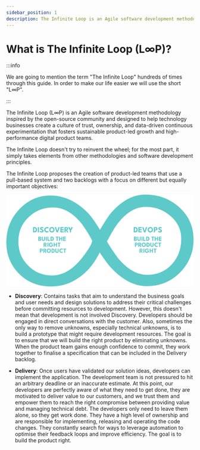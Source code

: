 ```yaml
---
sidebar_position: 1
description: The Infinite Loop is an Agile software development methodology inspired by the open-source community and designed to help technology businesses create a culture of trust, ownership, and data-driven continuous experimentation.
---
```


# What is The Infinite Loop (L∞P)?

:::info

We are going to mention the term "The Infinite Loop" hundreds of times through this guide. In order to make our life easier we will use the short "L∞P".

:::

The Infinite Loop (L∞P) is an Agile software development methodology inspired by the open-source community and designed to help technology businesses create a culture of trust, ownership, and data-driven continuous experimentation that fosters sustainable product-led growth and high-performance digital product teams.

The Infinite Loop doesn't try to reinvent the wheel; for the most part, it simply takes elements from other methodologies and software development principles. 

The Infinite Loop proposes the creation of product-led teams that use a pull-based system and two backlogs with a focus on different but equally important objectives:

<p align="center">
  <img src="/img/loop-b.png" />
</p>

- **Discovery**: Contains tasks that aim to understand the business goals and user needs and design solutions to address their critical challenges before committing resources to development. However, this doesn't mean that development is not involved Discovery. Developers should be engaged in direct conversations with the customer. Also, sometimes the only way to remove unknowns, especially technical unknowns, is to build a prototype that might require development resources. The goal is to ensure that we will build the right product by eliminating unknowns. When the product team gains enough confidence to commit, they work together to finalise a specification that can be included in the Delivery backlog.

- **Delivery**: Once users have validated our solution ideas, developers can implement the application. The development team is not pressured to hit an arbitrary deadline or an inaccurate estimate. At this point, our developers are perfectly aware of what they need to get done, they are motivated to deliver value to our customers, and we trust them and empower them to reach the right compromise between providing value and managing technical debt. The developers only need to leave them alone, so they get work done. They have a high level of ownership and are responsible for implementing, releasing and operating the code changes. They constantly search for ways to leverage automation to optimise their feedback loops and improve efficiency. The goal is to build the product right.